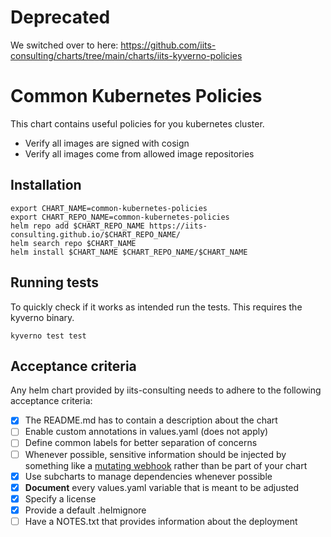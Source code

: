 # Deprecated

We switched over to here: https://github.com/iits-consulting/charts/tree/main/charts/iits-kyverno-policies

# Common Kubernetes Policies

This chart contains useful policies for you kubernetes cluster.

- Verify all images are signed with cosign
- Verify all images come from allowed image repositories

## Installation

```shell
export CHART_NAME=common-kubernetes-policies
export CHART_REPO_NAME=common-kubernetes-policies
helm repo add $CHART_REPO_NAME https://iits-consulting.github.io/$CHART_REPO_NAME/
helm search repo $CHART_NAME
helm install $CHART_NAME $CHART_REPO_NAME/$CHART_NAME
```

## Running tests

To quickly check if it works as intended run the tests. This requires the kyverno binary.

```shell
kyverno test test
```
## Acceptance criteria

Any helm chart provided by iits-consulting needs to adhere to the following acceptance criteria:

- [x] The README.md has to contain a description about the chart
- [ ] Enable custom annotations in values.yaml (does not apply)
- [ ] Define common labels for better separation of concerns
- [ ] Whenever possible, sensitive information should be injected by something like
  a [mutating webhook](https://banzaicloud.com/docs/bank-vaults/mutating-webhook/) rather than be part of your chart
- [x] Use subcharts to manage dependencies whenever possible
- [x] **Document** every values.yaml variable that is meant to be adjusted
- [x] Specify a license
- [x] Provide a default .helmignore
- [ ] Have a NOTES.txt that provides information about the deployment
